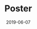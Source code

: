 ---
collection: talks
date: 2019-06-07
title: "Poster"
venue: "SIAM-IAM student chapter conference, University of Reading"
location: "Reading, UK"
# paperurl: 
# slidesurl: 'http://sarapv.github.io/files/slides/mcm2025.pdf'
posterurl: 'https://sarapv.github.io/files/poster/2019_SIAMChapter_poster.pdf'
# videourl:
# abstract: 
---